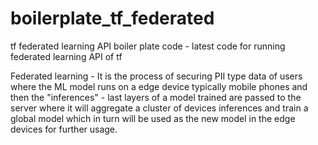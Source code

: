 # boilerplate_tf_federated
tf federated learning API boiler plate code - latest code for running federated learning API of tf

Federated learning - It is the process of securing PII type data of users where the ML model runs on a edge device typically mobile phones and then the "inferences" - last layers of a model trained 
are passed to the server where it will aggregate a cluster of devices inferences and train a global model which in turn will be used as the new model in the edge devices for further
usage.


